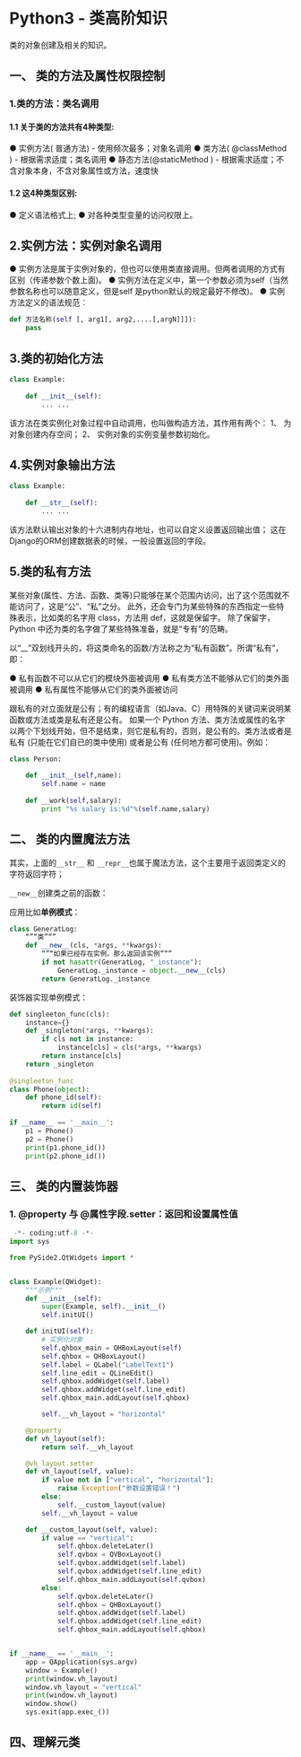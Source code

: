 # Python3 - 类高阶知识
类的对象创建及相关的知识。

## 一、 类的方法及属性权限控制

### 1.类的方法：类名调用
#### 1.1  关于类的方法共有4种类型:
● 实例方法( 普通方法) - 使用频次最多；对象名调用
● 类方法( @classMethod ) - 根据需求适度；类名调用
● 静态方法(@staticMethod ) - 根据需求适度；不含对象本身，不含对象属性或方法，速度快

#### 1.2 这4种类型区别:
● 定义语法格式上;
● 对各种类型变量的访问权限上。



## 2.实例方法：实例对象名调用

● 实例方法是属于实例对象的，但也可以使用类直接调用。但两者调用的方式有区别（传递参数个数上面)。
● 实例方法在定义中，第一个参数必须为self（当然参数名称也可以随意定义，但是self 是python默认的规定最好不修改)。
● 实例方法定义的语法规范︰

~~~python
def 方法名称(self [, arg1[, arg2,....[,argN]]]):
    pass
~~~



## 3.类的初始化方法

```python
class Example:
    
    def __init__(self): 
        ... ...
```

该方法在类实例化对象过程中自动调用，也叫做构造方法，其作用有两个：
1、 为对象创建内存空间；
2、 实例对象的实例变量参数初始化。



## 4.实例对象输出方法

```python
class Example:
    
    def __str__(self): 
        ... ...
```

该方法默认输出对象的十六进制内存地址，也可以自定义设置返回输出值；
这在Django的ORM创建数据表的时候，一般设置返回的字段。



## 5.类的私有方法

某些对象(属性、方法、函数、类等)只能够在某个范围内访问，出了这个范围就不能访问了，这是“公”、“私”之分。
此外，还会专门为某些特殊的东西指定一些特殊表示，比如类的名字用 class，方法用 def，这就是保留字。
除了保留字，Python 中还为类的名字做了某些特殊准备，就是“专有”的范畴。

以“__”双划线开头的，将这类命名的函数/方法称之为“私有函数”。所谓“私有”，即：

● 私有函数不可以从它们的模块外面被调用
● 私有类方法不能够从它们的类外面被调用
● 私有属性不能够从它们的类外面被访问

跟私有的对立面就是公有；有的编程语言（如Java、C）用特殊的关键词来说明某函数或方法或类是私有还是公有。
如果一个 Python 方法、类方法或属性的名字以两个下划线开始，但不是结束，则它是私有的，否则，是公有的。类方法或者是私有 (只能在它们自已的类中使用) 或者是公有 (任何地方都可使用)。例如：
~~~python
class Person:
    
    def __init__(self,name):
        self.name = name
        
    def __work(self,salary):
        print "%s salary is:%d"%(self.name,salary)
~~~



## 二、 类的内置魔法方法

其实，上面的`__str__` 和 `__repr__`也属于魔法方法，这个主要用于返回类定义的字符返回字符；

`__new__`创建类之前的函数：

应用比如**单例模式**：

```python
class GeneratLog:
    “”“类”“”
    def __new__(cls, *args, **kwargs):
        “”“如果已经存在实例，那么返回该实例”“”
        if not hasattr(GeneratLog, "_instance"):
            GeneratLog._instance = object.__new__(cls)
        return GeneratLog._instance
```

装饰器实现单例模式：

```python
def singleeton_func(cls):
    instance={}
    def _singleton(*args, **kwargs):
        if cls not in instance:
            instance[cls] = cls(*args, **kwargs)
        return instance[cls]
    return _singleton
 
@singleeton_func
class Phone(object):
    def phone_id(self):
        return id(self)
 
if __name__ == '__main__':
    p1 = Phone()
    p2 = Phone()
    print(p1.phone_id())
    print(p2.phone_id())
```



## 三、 类的内置装饰器

### 1. @property 与 @属性字段.setter：返回和设置属性值

~~~python
 -*- coding:utf-8 -*-
import sys

from PySide2.QtWidgets import *


class Example(QWidget):
    """示例"""
    def __init__(self):
        super(Example, self).__init__()
        self.initUI()

    def initUI(self):
        # 实例化对象
        self.qhbox_main = QHBoxLayout(self)
        self.qhbox = QHBoxLayout()
        self.label = QLabel("LabelText1")
        self.line_edit = QLineEdit()
        self.qhbox.addWidget(self.label)
        self.qhbox.addWidget(self.line_edit)
        self.qhbox_main.addLayout(self.qhbox)

        self.__vh_layout = "horizontal"

    @property
    def vh_layout(self):
        return self.__vh_layout

    @vh_layout.setter
    def vh_layout(self, value):
        if value not in ["vertical", "horizontal"]:
            raise Exception("参数设置错误！")
        else:
            self.__custom_layout(value)
        self.__vh_layout = value

    def __custom_layout(self, value):
        if value == "vertical":
            self.qhbox.deleteLater()
            self.qvbox = QVBoxLayout()
            self.qvbox.addWidget(self.label)
            self.qvbox.addWidget(self.line_edit)
            self.qhbox_main.addLayout(self.qvbox)
        else:
            self.qvbox.deleteLater()
            self.qhbox = QHBoxLayout()
            self.qhbox.addWidget(self.label)
            self.qhbox.addWidget(self.line_edit)
            self.qhbox_main.addLayout(self.qhbox)


if __name__ == '__main__':
    app = QApplication(sys.argv)
    window = Example()
    print(window.vh_layout)
    window.vh_layout = "vertical"
    print(window.vh_layout)
    window.show()
    sys.exit(app.exec_())
~~~

## 四、理解元类

```

```

